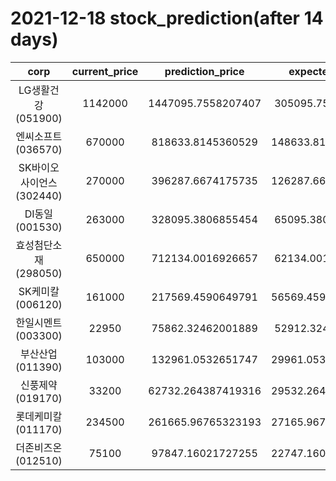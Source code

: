 # 2021-12-18 stock_prediction(after 14 days)

|   corp   |   current_price   |   prediction_price   |   expected_profit   |
|:--------:|:-----------------:|:--------------------:|:-------------------:|
|LG생활건강(051900)|1142000|1447095.7558207407|305095.7558207407|
|엔씨소프트(036570)|670000|818633.8145360529|148633.81453605287|
|SK바이오사이언스(302440)|270000|396287.6674175735|126287.66741757351|
|DI동일(001530)|263000|328095.3806855454|65095.38068554539|
|효성첨단소재(298050)|650000|712134.0016926657|62134.00169266574|
|SK케미칼(006120)|161000|217569.4590649791|56569.459064979106|
|한일시멘트(003300)|22950|75862.32462001889|52912.32462001889|
|부산산업(011390)|103000|132961.0532651747|29961.053265174705|
|신풍제약(019170)|33200|62732.264387419316|29532.264387419316|
|롯데케미칼(011170)|234500|261665.96765323193|27165.967653231928|
|더존비즈온(012510)|75100|97847.16021727255|22747.160217272554|
